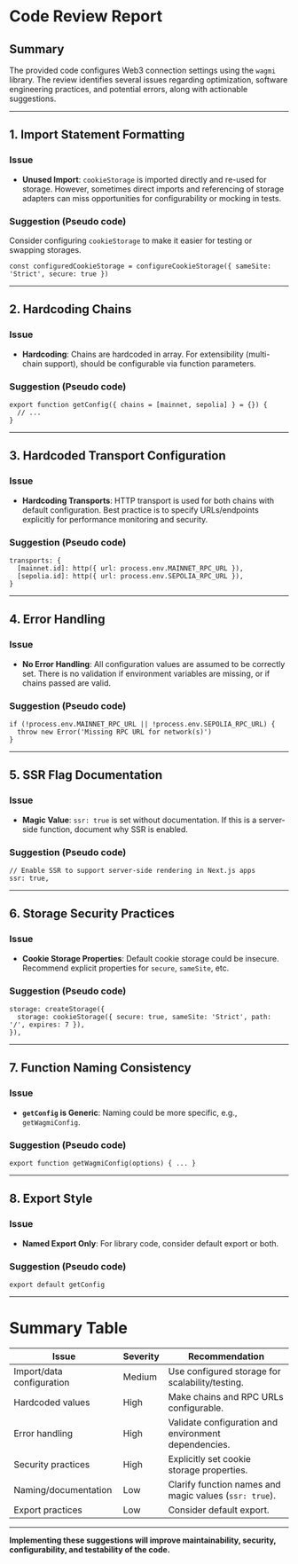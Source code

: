 # Code Review Report

## Summary

The provided code configures Web3 connection settings using the `wagmi` library. The review identifies several issues regarding optimization, software engineering practices, and potential errors, along with actionable suggestions.

---

## 1. **Import Statement Formatting**

### Issue
- **Unused Import**: `cookieStorage` is imported directly and re-used for storage. However, sometimes direct imports and referencing of storage adapters can miss opportunities for configurability or mocking in tests.

### Suggestion (Pseudo code)
Consider configuring `cookieStorage` to make it easier for testing or swapping storages.
```pseudo
const configuredCookieStorage = configureCookieStorage({ sameSite: 'Strict', secure: true })
```

---

## 2. **Hardcoding Chains**

### Issue
- **Hardcoding**: Chains are hardcoded in array. For extensibility (multi-chain support), should be configurable via function parameters.

### Suggestion (Pseudo code)
```pseudo
export function getConfig({ chains = [mainnet, sepolia] } = {}) {
  // ...
}
```

---

## 3. **Hardcoded Transport Configuration**

### Issue
- **Hardcoding Transports**: HTTP transport is used for both chains with default configuration. Best practice is to specify URLs/endpoints explicitly for performance monitoring and security.

### Suggestion (Pseudo code)
```pseudo
transports: {
  [mainnet.id]: http({ url: process.env.MAINNET_RPC_URL }),
  [sepolia.id]: http({ url: process.env.SEPOLIA_RPC_URL }),
}
```

---

## 4. **Error Handling**

### Issue
- **No Error Handling**: All configuration values are assumed to be correctly set. There is no validation if environment variables are missing, or if chains passed are valid.

### Suggestion (Pseudo code)
```pseudo
if (!process.env.MAINNET_RPC_URL || !process.env.SEPOLIA_RPC_URL) {
  throw new Error('Missing RPC URL for network(s)')
}
```

---

## 5. **SSR Flag Documentation**

### Issue
- **Magic Value**: `ssr: true` is set without documentation. If this is a server-side function, document why SSR is enabled.

### Suggestion (Pseudo code)
```pseudo
// Enable SSR to support server-side rendering in Next.js apps
ssr: true,
```

---

## 6. **Storage Security Practices**

### Issue
- **Cookie Storage Properties**: Default cookie storage could be insecure. Recommend explicit properties for `secure`, `sameSite`, etc.

### Suggestion (Pseudo code)
```pseudo
storage: createStorage({
  storage: cookieStorage({ secure: true, sameSite: 'Strict', path: '/', expires: 7 }),
}),
```

---

## 7. **Function Naming Consistency**

### Issue
- **`getConfig` is Generic**: Naming could be more specific, e.g., `getWagmiConfig`.

### Suggestion (Pseudo code)
```pseudo
export function getWagmiConfig(options) { ... }
```

---

## 8. **Export Style**

### Issue
- **Named Export Only**: For library code, consider default export or both.

### Suggestion (Pseudo code)
```pseudo
export default getConfig
```

---

# Summary Table

| Issue                     | Severity | Recommendation                                           |
|---------------------------|----------|----------------------------------------------------------|
| Import/data configuration | Medium   | Use configured storage for scalability/testing.           |
| Hardcoded values          | High     | Make chains and RPC URLs configurable.                   |
| Error handling            | High     | Validate configuration and environment dependencies.      |
| Security practices        | High     | Explicitly set cookie storage properties.                |
| Naming/documentation      | Low      | Clarify function names and magic values (`ssr: true`).   |
| Export practices          | Low      | Consider default export.                                 |

---

**Implementing these suggestions will improve maintainability, security, configurability, and testability of the code.**